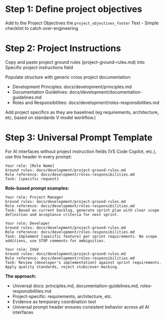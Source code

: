 # Step 1: Define project objectives

Add to the Project Objectives the `project_objectives_footer` Text - Simple checklist to catch over-engineering

# Step 2: Project Instructions
Copy and paste project ground rules (project-ground-rules.md) into Specific project instructions field 

Populate structure with generic cross project documentation:
- Development Principles: docs/development/principles.md
- Documentation Guidelines: docs/development/documentation-guidelines.md
- Roles and Responsibilities: docs/development/roles-responsibilities.md

Add project specifics as they are baselined (eg requirements, architecture, etc, based on standards V model workflow.)

# Step 3: Universal Prompt Template
For AI interfaces without project instruction fields (VS Code Copilot, etc.), use this header in every prompt:

```
Your role: [Role Name]
Ground rules: docs/development/project-ground-rules.md  
Role reference: docs/development/roles-responsibilities.md
Task: [specific request]
```

**Role-based prompt examples:**

```
Your role: Project Manager
Ground rules: docs/development/project-ground-rules.md
Role reference: docs/development/roles-responsibilities.md
Task: Based on current backlog, generate sprint plan with clear scope definition and acceptance criteria for next sprint.
```

```
Your role: Developer
Ground rules: docs/development/project-ground-rules.md
Role reference: docs/development/roles-responsibilities.md
Task: Implement [specific feature] per sprint requirements. No scope additions, use STOP comments for ambiguities.
```

```
Your role: IV&V
Ground rules: docs/development/project-ground-rules.md
Role reference: docs/development/roles-responsibilities.md
Task: Review [developer's implementation] against sprint requirements. Apply quality standards, reject stubs/over-mocking.
```

**The approach:**
- Universal docs: principles.md, documentation-guidelines.md, roles-responsibilities.md
- Project-specific: requirements, architecture, etc.
- Evidence as temporary coordination tool
- Universal prompt header ensures consistent behavior across all AI interfaces